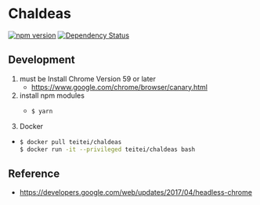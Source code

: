 # Chaldeas

[![npm version](https://badge.fury.io/js/chaldeas.svg)](https://badge.fury.io/js/chaldeas)
[![Dependency Status](https://gemnasium.com/badges/github.com/teitei-tk/Chaldeas.svg)](https://gemnasium.com/github.com/teitei-tk/Chaldeas)


## Development
1. must be Install Chrome Version 59 or later
   * https://www.google.com/chrome/browser/canary.html
1. install npm modules
    * ```bash
      $ yarn
      ```
1. Docker
  * ```bash
    $ docker pull teitei/chaldeas
    $ docker run -it --privileged teitei/chaldeas bash
    ```

## Reference
* https://developers.google.com/web/updates/2017/04/headless-chrome
